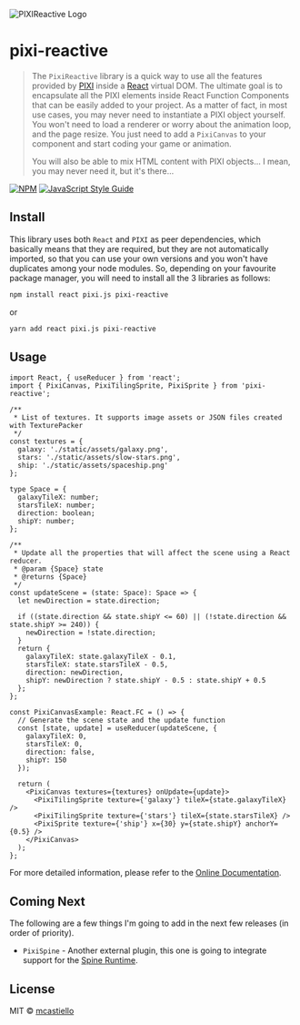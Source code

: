 ![PIXIReactive Logo](https://mcastiello.github.io/pixi-reactive/static/assets/pixi-reactive.png)
# pixi-reactive
> The `PixiReactive` library is a quick way to use all the features provided by [PIXI](http://pixijs.download/release/docs/index.html)
> inside a [React](https://reactjs.org/) virtual DOM. The ultimate goal is to encapsulate all the PIXI elements inside React Function Components that can be easily added to your project. As a matter of fact, in most use cases, you may never need to instantiate a PIXI object yourself. You won't need to load a renderer or worry about the animation loop, and the page resize. You just need to add a `PixiCanvas` to your component and start coding your game or animation.
>
> You will also be able to mix HTML content with PIXI objects... I mean, you may never need it, but it's there...

[![NPM](https://img.shields.io/npm/v/pixi-reactive.svg)](https://www.npmjs.com/package/pixi-reactive) [![JavaScript Style Guide](https://img.shields.io/badge/code_style-standard-brightgreen.svg)](https://standardjs.com)

## Install
This library uses both `React` and `PIXI` as peer dependencies, which basically means that they are required, but they are not automatically imported, so that you can use your own versions and you won't have duplicates among your node modules. So, depending on your favourite package manager, you will need to install all the 3 libraries as follows:
```bash
npm install react pixi.js pixi-reactive
```
or
```bash
yarn add react pixi.js pixi-reactive
```

## Usage

```tsx
import React, { useReducer } from 'react';
import { PixiCanvas, PixiTilingSprite, PixiSprite } from 'pixi-reactive';

/**
 * List of textures. It supports image assets or JSON files created with TexturePacker
 */
const textures = {
  galaxy: './static/assets/galaxy.png',
  stars: './static/assets/slow-stars.png',
  ship: './static/assets/spaceship.png'
};

type Space = {
  galaxyTileX: number;
  starsTileX: number;
  direction: boolean;
  shipY: number;
};

/**
 * Update all the properties that will affect the scene using a React reducer.
 * @param {Space} state
 * @returns {Space}
 */
const updateScene = (state: Space): Space => {
  let newDirection = state.direction;

  if ((state.direction && state.shipY <= 60) || (!state.direction && state.shipY >= 240)) {
    newDirection = !state.direction;
  }
  return {
    galaxyTileX: state.galaxyTileX - 0.1,
    starsTileX: state.starsTileX - 0.5,
    direction: newDirection,
    shipY: newDirection ? state.shipY - 0.5 : state.shipY + 0.5
  };
};

const PixiCanvasExample: React.FC = () => {
  // Generate the scene state and the update function
  const [state, update] = useReducer(updateScene, {
    galaxyTileX: 0,
    starsTileX: 0,
    direction: false,
    shipY: 150
  });

  return (
    <PixiCanvas textures={textures} onUpdate={update}>
      <PixiTilingSprite texture={'galaxy'} tileX={state.galaxyTileX} />
      <PixiTilingSprite texture={'stars'} tileX={state.starsTileX} />
      <PixiSprite texture={'ship'} x={30} y={state.shipY} anchorY={0.5} />
    </PixiCanvas>
  );
};
```
For more detailed information, please refer to the [Online Documentation](https://mcastiello.github.io/pixi-reactive/).

## Coming Next
The following are a few things I'm going to add in the next few releases (in order of priority).
- `PixiSpine` - Another external plugin, this one is going to integrate support for the [Spine Runtime](https://github.com/pixijs/pixi-spine).

## License

MIT © [mcastiello](https://github.com/mcastiello)
